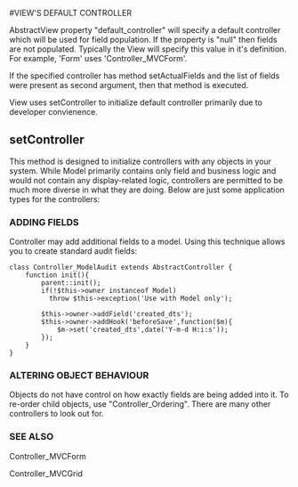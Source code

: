 #VIEW'S DEFAULT CONTROLLER

AbstractView property "default_controller" will specify a default controller which will be used for field population. If the property is "null" then fields are not populated. Typically the View will specify this value in it's definition. For example, 'Form' uses 'Controller_MVCForm'.

If the specified controller has method setActualFields and the list of fields were present as second argument, then that method is executed.

View uses setController to initialize default controller primarily due to developer convienence.

## setController
This method is designed to initialize controllers with any objects in your system. While Model primarily contains only field and business logic and would not contain any display-related logic, controllers are permitted to be much more diverse in what they are doing. Below are just some application types for the controllers:

### ADDING FIELDS
Controller may add additional fields to a model. Using this technique allows you to create standard audit fields:

    class Controller_ModelAudit extends AbstractController {
        function init(){
            parent::init();
            if(!$this->owner instanceof Model)
              throw $this->exception('Use with Model only');
    
            $this->owner->addField('created_dts');
            $this->owner->addHook('beforeSave',function($m){
                $m->set('created_dts',date('Y-m-d H:i:s'));
            });
        }
    }

### ALTERING OBJECT BEHAVIOUR
Objects do not have control on how exactly fields are being added into it. To re-order child objects, use "Controller_Ordering". There are many other controllers to look out for.

### SEE ALSO
Controller_MVCForm

Controller_MVCGrid